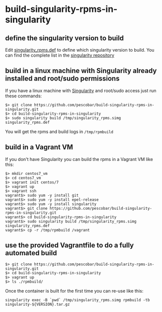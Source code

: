# build-singularity-rpms-in-singularity

## define the singularity version to build
Edit [singularity_rpms.def](https://github.com/pescobar/build-singularity-rpms-in-singularity/blob/master/singularity_rpms.def#L15) to define which singularity version to build. You can find the complete list in the [singularity repository](https://github.com/sylabs/singularity/releases)

## build in a linux machine with Singularity already installed and root/sudo permissions

If you have a linux machine with [Singularity](https://www.sylabs.io/) and root/sudo access just run these commands:

```
$> git clone https://github.com/pescobar/build-singularity-rpms-in-singularity.git
$> cd build-singularity-rpms-in-singularity
$> sudo singularity build /tmp/singularity_rpms.simg singularity_rpms.def
```

You will get the rpms and build logs in `/tmp/rpmbuild`

## build in a Vagrant VM 

If you don't have Singularity you can build the rpms in a Vagrant VM like this:

```
$> mkdir centos7_vm
$> cd centos7_vm
$> vagrant init centos/7
$> vagrant up
$> vagrant ssh
vagrant$> sudo yum -y install git
vagrant$> sudo yum -y install epel-release
vagrant$> sudo yum -y install singularity
vagrant$> git clone https://github.com/pescobar/build-singularity-rpms-in-singularity.git
vagrant$> cd build-singularity-rpms-in-singularity
vagrant$> sudo singularity build /tmp/singularity_rpms.simg singularity_rpms.def
vagrant$> cp -r /tmp/rpmbuild /vagrant
```

## use the provided Vagrantfile to do a fully automated build

```
$> git clone https://github.com/pescobar/build-singularity-rpms-in-singularity.git
$> cd build-singularity-rpms-in-singularity
$> vagrant up
$> ls ./rpmbuild/
```


Once the container is built for the first time you can re-use like this:
```
singularity exec -B `pwd` /tmp/singularity_rpms.simg rpmbuild -tb singularity-${VERSION}.tar.gz
```

